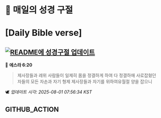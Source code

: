 # 🙏 매일의 성경 구절
# [Daily Bible verse]
## [![README에 성경구절 업데이트](https://github.com/DONGSUKA/first_test/actions/workflows/update-readme-bible.yml/badge.svg)](https://github.com/DONGSUKA/first_test/actions/workflows/update-readme-bible.yml)
<!-- START_BIBLE_VERSE -->
📖 **에스라 6:20**
> 제사장들과 레위 사람들이 일제히 몸을 정결하게 하여 다 정결하매 사로잡혔던 자들의 모든 자손과 자기 형제 제사장들과 자기를 위하여유월절 양을 잡으니

🕊️ _업데이트 시각: 2025-08-01 07:56:34 KST_
  <!-- END_BIBLE_VERSE -->
## GITHUB_ACTION

